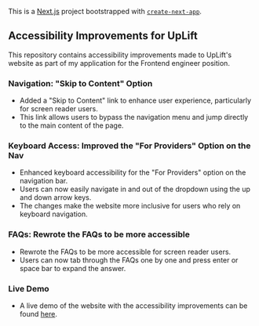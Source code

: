 This is a [Next.js](https://nextjs.org/) project bootstrapped with
[`create-next-app`](https://github.com/vercel/next.js/tree/canary/packages/create-next-app).

## Accessibility Improvements for UpLift

This repository contains accessibility improvements made to UpLift's website as
part of my application for the Frontend engineer position.

### Navigation: "Skip to Content" Option

- Added a "Skip to Content" link to enhance user experience, particularly for
  screen reader users.
- This link allows users to bypass the navigation menu and jump directly to the
  main content of the page.

### Keyboard Access: Improved the "For Providers" Option on the Nav

- Enhanced keyboard accessibility for the "For Providers" option on the
  navigation bar.
- Users can now easily navigate in and out of the dropdown using the up and down
  arrow keys.
- The changes make the website more inclusive for users who rely on keyboard
  navigation.

### FAQs: Rewrote the FAQs to be more accessible

- Rewrote the FAQs to be more accessible for screen reader users.
- Users can now tab through the FAQs one by one and press enter or space bar to
  expand the answer.

### Live Demo

- A live demo of the website with the accessibility improvements can be found
  [here]().
